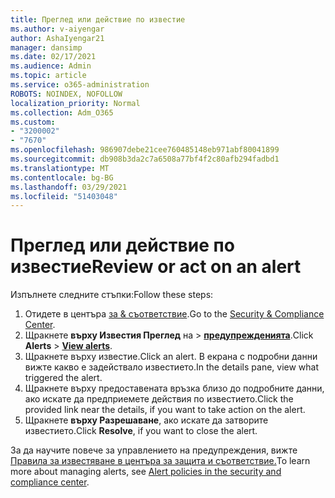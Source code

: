 ```yaml
---
title: Преглед или действие по известие
ms.author: v-aiyengar
author: AshaIyengar21
manager: dansimp
ms.date: 02/17/2021
ms.audience: Admin
ms.topic: article
ms.service: o365-administration
ROBOTS: NOINDEX, NOFOLLOW
localization_priority: Normal
ms.collection: Adm_O365
ms.custom:
- "3200002"
- "7670"
ms.openlocfilehash: 986907debe21cee760485148eb971abf80041899
ms.sourcegitcommit: db908b3da2c7a6508a77bf4f2c80afb294fadbd1
ms.translationtype: MT
ms.contentlocale: bg-BG
ms.lasthandoff: 03/29/2021
ms.locfileid: "51403048"
---
```

# <a name="review-or-act-on-an-alert"></a><span data-ttu-id="e4e85-102">Преглед или действие по известие</span><span class="sxs-lookup"><span data-stu-id="e4e85-102">Review or act on an alert</span></span>

<span data-ttu-id="e4e85-103">Изпълнете следните стъпки:</span><span class="sxs-lookup"><span data-stu-id="e4e85-103">Follow these steps:</span></span>

1. <span data-ttu-id="e4e85-104">Отидете в центъра [за & съответствие](https://go.microsoft.com/fwlink/p/?linkid=2077143).</span><span class="sxs-lookup"><span data-stu-id="e4e85-104">Go to the [Security & Compliance Center](https://go.microsoft.com/fwlink/p/?linkid=2077143).</span></span>
1. <span data-ttu-id="e4e85-105">Щракнете **върху Известия Преглед** на  >  **[предупрежденията](https://go.microsoft.com/fwlink/?linkid=2103301)**.</span><span class="sxs-lookup"><span data-stu-id="e4e85-105">Click **Alerts** > **[View alerts](https://go.microsoft.com/fwlink/?linkid=2103301)**.</span></span>
1. <span data-ttu-id="e4e85-106">Щракнете върху известие.</span><span class="sxs-lookup"><span data-stu-id="e4e85-106">Click an alert.</span></span> <span data-ttu-id="e4e85-107">В екрана с подробни данни вижте какво е задействало известието.</span><span class="sxs-lookup"><span data-stu-id="e4e85-107">In the details pane, view what triggered the alert.</span></span>
1. <span data-ttu-id="e4e85-108">Щракнете върху предоставената връзка близо до подробните данни, ако искате да предприемете действия по известието.</span><span class="sxs-lookup"><span data-stu-id="e4e85-108">Click the provided link near the details, if you want to take action on the alert.</span></span>
1. <span data-ttu-id="e4e85-109">Щракнете **върху Разрешаване**, ако искате да затворите известието.</span><span class="sxs-lookup"><span data-stu-id="e4e85-109">Click **Resolve**, if you want to close the alert.</span></span>

<span data-ttu-id="e4e85-110">За да научите повече за управлението на предупреждения, вижте [Правила за известяване в центъра за защита и съответствие.](https://go.microsoft.com/fwlink/?linkid=2103211)</span><span class="sxs-lookup"><span data-stu-id="e4e85-110">To learn more about managing alerts, see [Alert policies in the security and compliance center](https://go.microsoft.com/fwlink/?linkid=2103211).</span></span>

